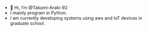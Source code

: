 - 👋 Hi, I’m @Takumi-Araki-92
- I mainly program in Python.
- I am currently developing systems using aws and IoT devices in graduate school.


<!---
Takumi-Araki-92/Takumi-Araki-92 is a ✨ special ✨ repository because its `README.md` (this file) appears on your GitHub profile.
You can click the Preview link to take a look at your changes.
--->
